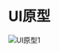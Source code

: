 # UI原型
![UI原型1](https://github.com/YummyOrder/dashboard/blob/gh-pages/Docs/uidesign/UI%E7%95%8C%E9%9D%A2%E6%B5%81%E8%8D%89%E5%9B%BE.jpg?raw=true)

